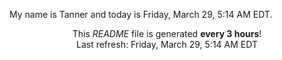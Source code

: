My name is Tanner and today is Friday, March 29, 5:14 AM EDT.

<p align="center">This <i>README</i> file is generated <b>every 3 hours</b>!</br>Last refresh: Friday, March 29, 5:14 AM EDT<br /></p>
